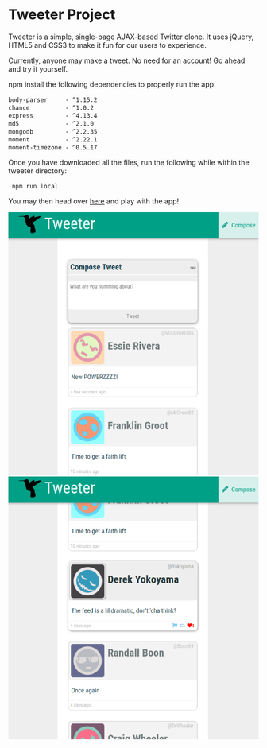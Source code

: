 # Tweeter Project

Tweeter is a simple, single-page AJAX-based Twitter clone. It uses jQuery, HTML5 and CSS3 to make it fun for our users to experience.

Currently, anyone may make a tweet. No need for an account! Go ahead and try it yourself.


npm install the following dependencies to properly run the app:

```
body-parser     - ^1.15.2
chance          - ^1.0.2
express         - ^4.13.4
md5             - ^2.1.0
mongodb         - ^2.2.35
moment          - ^2.22.1
moment-timezone - ^0.5.17
```
Once you have downloaded all the files, run the following while within the tweeter directory:
```
 npm run local
```

You may then head over [here](http://localhost:8080/) and play with the app!

!["The feed!"](https://github.com/ChibweMw/tweeter/blob/master/docs/Top-of-page.png?raw=true)
!["Active Feed!"](https://github.com/ChibweMw/tweeter/blob/master/docs/Some-tweets.png?raw=true)